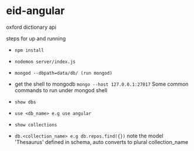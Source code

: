 # eid-angular
oxford dictionary api



steps for up and running

* `npm install`
* `nodemon server/index.js`
* `mongod --dbpath=data/db/ (run mongod)`
* get the shell to mongodb  `mongo --host 127.0.0.1:27017` Some common commands to run under mongod shell

* `show dbs`
* `use <db_name> e.g use angular`
* `show collections`
* `db.<collection_name> e.g db.repos.find({})` note the model 'Thesaurus' defined in schema, auto converts to plural collection_name

```


